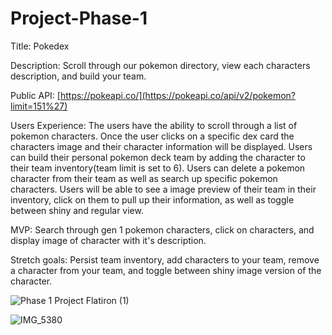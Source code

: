 # Project-Phase-1

Title: Pokedex

Description: Scroll through our pokemon directory, view each characters description, and build your team.

Public API: [https://pokeapi.co/](https://pokeapi.co/api/v2/pokemon?limit=151%27)



Users Experience: The users have the ability to scroll through a list of pokemon characters.
Once the user clicks on a specific dex card the characters image and their character information will be displayed.
Users can build their personal pokemon deck team by adding the character to their team inventory(team limit is set to 6).
Users can delete a pokemon character from their team as well as search up specific pokemon characters. Users will be 
able to see a image preview of their team in their inventory, click on them to pull up their information, as well as toggle 
between shiny and regular view.

MVP: Search through gen 1 pokemon characters, click on characters, and display image of character with it's description.


Stretch goals: Persist team inventory, add characters to your team, remove a character from your team, and toggle between shiny image version of the character.





![Phase 1 Project Flatiron (1)](https://github.com/Idalisvaladez/project-phase-1/assets/139524475/b7837658-34e9-4ec9-a389-14689b1b265d)





![IMG_5380](https://github.com/Idalisvaladez/project-phase-1/assets/139524475/0a6b7486-c776-48a6-a4a1-bb2281e8aaae)



